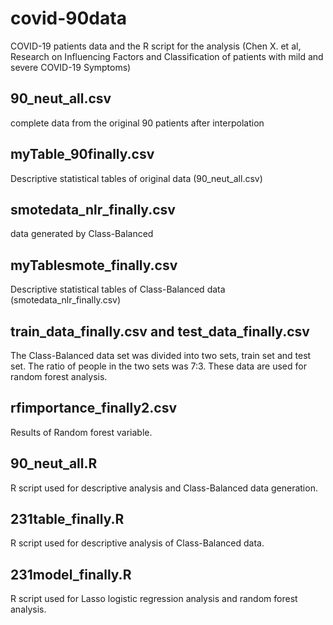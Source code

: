 # covid-90data
COVID-19 patients data and the R script for the analysis (Chen X. et al, Research on Influencing Factors and Classification of patients with mild and severe COVID-19 Symptoms)

## 90_neut_all.csv
complete data from the original 90 patients after interpolation
## myTable_90finally.csv
Descriptive statistical tables of original data (90_neut_all.csv)
## smotedata_nlr_finally.csv
data generated by Class-Balanced
## myTablesmote_finally.csv
Descriptive statistical tables of Class-Balanced data (smotedata_nlr_finally.csv)
## train_data_finally.csv and test_data_finally.csv
The Class-Balanced data set was divided into two sets, train set and test set. The ratio of people in the two sets was 7:3. These data are used for random forest analysis.
## rfimportance_finally2.csv
Results of Random forest variable.
## 90_neut_all.R
R script used for descriptive analysis and Class-Balanced data generation.
## 231table_finally.R
R script used for descriptive analysis of Class-Balanced data.
## 231model_finally.R
R script used for Lasso logistic regression analysis and random forest analysis.
